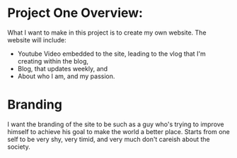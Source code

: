 # Project One Overview:
What I want to make in this project is to create my own website.
The website will include:
- Youtube Video embedded to the site, leading to the vlog that I'm creating within the blog,
- Blog, that updates weekly, and
- About who I am, and my passion.

# Branding
I want the branding of the site to be such as a guy who's trying to improve himself to achieve his goal to make the world a better place.
Starts from one self to be very shy, very timid, and very much don't careish about the society.
